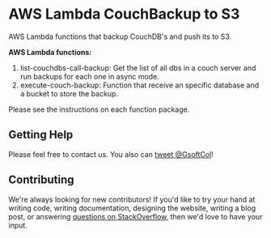 AWS Lambda CouchBackup to S3
=========

AWS Lambda functions that backup CouchDB's and push its to S3.

**AWS Lambda functions:**

1. list-couchdbs-call-backup: Get the list of all dbs in a couch server and run backups for each one in async mode.
2. execute-couch-backup: Function that receive an specific database and a bucket to store the backup. 

Please see the instructions on each function package. 


Getting Help
------------

Please feel free to contact us. You also can [tweet @GsoftCol](http://twitter.com/gsoftcol)!

Contributing
------------

We're always looking for new contributors! If you'd like to try your hand at writing code, writing documentation, designing the website, writing a blog post, or answering [questions on StackOverflow](http://stackoverflow.com/search?tab=newest&q=aws-lambda-couchbackup-to-s3), then we'd love to have your input.
